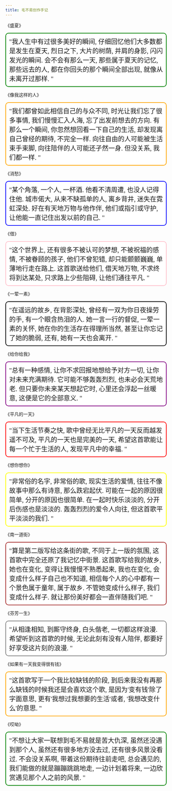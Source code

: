 ```yaml
---
title: 毛不易创作手记
---
```




《盛夏》

<div style="border: 2px solid green; background-color: white; padding: 10px; border-radius: 10px;font-family: '楷体', KaiTi, serif;font-size: 20px">
"我人生中有过很多美好的瞬间, 仔细回忆他们大多数都是发生在夏天, 烈日之下, 大片的树荫, 并肩的身影, 闪闪发光的瞬间. 会不会有那么一天, 那些属于夏天的记忆, 那些远去的人, 都在你回头的那个瞬间全部出现, 就像从未离开过那样. "
</div>

《像我这样的人》

<div style="border: 2px solid orange; background-color: white; padding: 10px; border-radius: 10px;font-family: '楷体', KaiTi, serif;font-size: 20px">
"我们都曾如此相信自己的与众不同, 时光让我们忘了很多事情, 我们慢慢汇入人海, 忘了出发前想去的方向. 有那么一个瞬间, 你忽然想回看一下自己的生活, 却发现离自己曾经的期待, 不完全一样. 向往自由的人可能被生活束手束脚, 向往陪伴的人可能还孑然一身. 但没关系, 我们都一样. "
</div>

《消愁》

<div style="border: 2px solid blue; background-color: white; padding: 10px; border-radius: 10px;font-family: '楷体', KaiTi, serif;font-size: 20px">
"某个角落, 一个人, 一杯酒. 他看不清周遭, 也没人记得住他. 城市偌大, 从来不缺孤单的人, 离乡背井, 迷失在霓虹深处. 好在有天地万物与他作伴, 他们或指引或守护, 让他能一直记住出发以前的自己. "
</div>

《借》

<div style="border: 2px solid pink; background-color: white; padding: 10px; border-radius: 10px;font-family: '楷体', KaiTi, serif;font-size: 20px">
"这个世界上, 还有很多不被认可的梦想, 不被祝福的感情, 不被眷顾的孩子, 他们不曾犯错, 却只能颤颤巍巍, 单薄地行走在路上. 这首歌送给他们, 借天地万物, 不求终将到达某处, 只求路上少些阻碍, 让他们通往平凡. "
</div>

《一荤一素》

<div style="border: 2px solid black; background-color: white; padding: 10px; border-radius: 10px;font-family: '楷体', KaiTi, serif;font-size: 20px">
"在遥远的故乡, 在背影深处, 曾经有一双为你日夜操劳的手, 有一个眼含热泪的人. 她一言一行的督促, 一荤一素的关怀, 她在你的生活存在得理所当然, 甚至让你忘记了她的脆弱, 还有, 她有一天也会离开. "
</div>

《给你给我》

<div style="border: 2px solid purple; background-color: white; padding: 10px; border-radius: 10px;font-family: '楷体', KaiTi, serif;font-size: 20px">
"总有一种感情, 让你不求回报地想给予对方一切, 让你对未来充满期待. 它可能不够轰轰烈烈, 也未必会天荒地老. 但只要你未来某天想起它时, 心里还会浮起一丝暖意, 这便是它的全部意义. "
</div>

《平凡的一天》

<div style="border: 2px solid red; background-color: white; padding: 10px; border-radius: 10px;font-family: '楷体', KaiTi, serif;font-size: 20px">
"当下生活节奏之快, 歌中曾经无比平凡的一天反而越发遥不可及, 平凡的一天也是完美的一天, 希望这首歌能让每一个忙于生活的人, 发现平凡中的幸福. "
</div>

《想你想你》

<div style="border: 2px solid yellow; background-color: white; padding: 10px; border-radius: 10px;font-family: '楷体', KaiTi, serif;font-size: 20px">
"非常俗的名字, 非常俗的歌, 现实生活的爱情, 往往不像故事中那么有诗意, 那么跌宕起伏. 可能在一起的原因很简单, 分开的原因也很简单. 在一起时快乐淡淡的, 分开后伤感也是淡淡的. 轰轰烈烈的爱令人向往, 但这首歌平平淡淡的我们. "
</div>

《南一道街》

<div style="border: 2px solid brown; background-color: white; padding: 10px; border-radius: 10px;font-family: '楷体', KaiTi, serif;font-size: 20px">
"算是第二版写给这条街的歌, 不同于上一版的氛围, 这首歌中完全还原了我记忆中街景. 这首歌写给我的故乡, 她也在变化, 变得让我慢慢不熟悉起来, 我也在变化, 会变成什么样子自己也不知道, 相信每个人的心中都有一个景色属于童年, 属于故乡. 不管她变成什么样子, 我们变成什么样子. 就让那份美好都会一直伴随我们吧. "
</div>

《芬芳一生》

<div style="border: 2px solid gray; background-color: white; padding: 10px; border-radius: 10px;font-family: '楷体', KaiTi, serif;font-size: 20px">
"从相逢相知, 到厮守终身, 白头偕老, 一切都这样浪漫. 希望听到这首歌的时候, 无论此刻有没有人陪伴, 都要好好享受这片刻的浪漫. "
</div>

《如果有一天我变得很有钱》

<div style="border: 2px solid orange; background-color: white; padding: 10px; border-radius: 10px;font-family: '楷体', KaiTi, serif;font-size: 20px">
"这首歌写于一个我比较缺钱的阶段, 到后来我没有再那么缺钱的时候我还是会喜欢这个歌, 是因为'变有钱'除了字面意思, 更有'我想过我想要的生活'或者, '我想改变什么'的意思. "
</div>

《哎呦》

<div style="border: 2px solid green; background-color: white; padding: 10px; border-radius: 10px;font-family: '楷体', KaiTi, serif;font-size: 20px">
"不想让大家一联想到毛不易就是苦大仇深, 虽然还没遇到那个人, 虽然还有很多地方没去过, 还有很多风景没看过. 不会没关系啊, 带着这份期待往前走吧, 总会遇见的, 我们能做的就是蹦蹦跳跳地走, 一边计划着将来, 一边欣赏遇见那个人之前的风景. "
</div>

